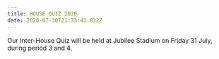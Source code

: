 ```yaml
---
title: HOUSE QUIZ 2020
date: 2020-07-30T21:33:43.832Z
---
```

Our Inter-House Quiz will be held at Jubilee Stadium on Friday 31 July, during period 3 and 4.